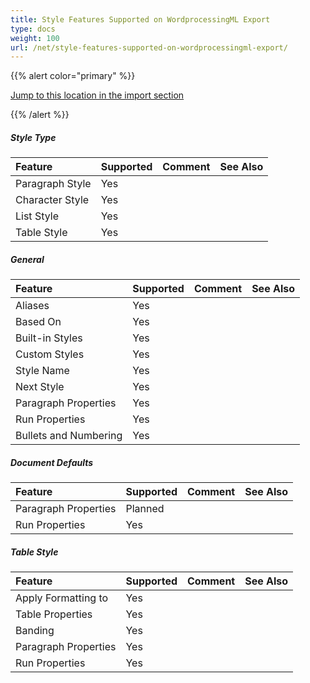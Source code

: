 ```yaml
---
title: Style Features Supported on WordprocessingML Export
type: docs
weight: 100
url: /net/style-features-supported-on-wordprocessingml-export/
---
```


{{% alert color="primary" %}} 

[Jump to this location in the import section](/words/net/style-features-supported-on-wordprocessingml-import/)

{{% /alert %}} 
##### **Style Type**

|**Feature**|**Supported**|**Comment**|**See Also**|
| :- | :- | :- | :- |
|Paragraph Style |Yes | | |
|Character Style |Yes | | |
|List Style |Yes | | |
|Table Style |Yes | | |
##### **General**

|**Feature**|**Supported**|**Comment**|**See Also**|
| :- | :- | :- | :- |
|Aliases |Yes | | |
|Based On |Yes | | |
|Built-in Styles |Yes | | |
|Custom Styles |Yes | | |
|Style Name |Yes | | |
|Next Style |Yes | | |
|Paragraph Properties |Yes | | |
|Run Properties |Yes | | |
|Bullets and Numbering |Yes | | |
##### **Document Defaults**

|**Feature**|**Supported**|**Comment**|**See Also**|
| :- | :- | :- | :- |
|Paragraph Properties |Planned | | |
|Run Properties |Yes | | |
##### **Table Style**

|**Feature**|**Supported**|**Comment**|**See Also**|
| :- | :- | :- | :- |
|Apply Formatting to |Yes | | |
|Table Properties |Yes | | |
|Banding |Yes | | |
|Paragraph Properties |Yes | | |
|Run Properties |Yes | | |

